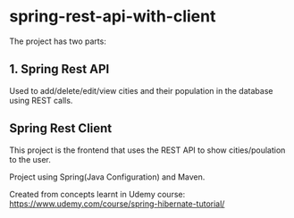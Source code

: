# spring-rest-api-with-client

The project has two parts:
## 1. Spring Rest API  
Used to add/delete/edit/view cities and their population in the database using REST calls.

## Spring Rest Client  
This project is the frontend that uses the REST API to show cities/poulation to the user.  

Project using Spring(Java Configuration) and Maven.  

Created from concepts learnt in Udemy course: 	https://www.udemy.com/course/spring-hibernate-tutorial/
